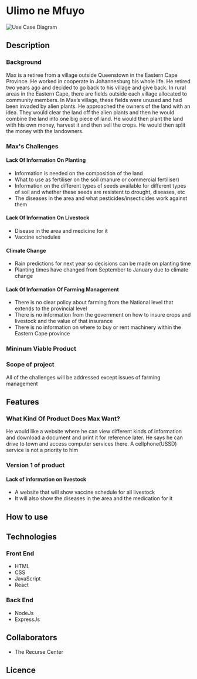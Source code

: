 # Ulimo ne Mfuyo

![Use Case Diagram](./first-presentation/farmers.jpg)

## Description

### Background

Max is a retiree from a village outside Queenstown in the Eastern Cape Province. He worked in cooperate in Johannesburg his whole life. He retired two years ago and decided to go back to his village and give back. In rural areas in the Eastern Cape, there are fields outside each village allocated to community members. In Max’s village, these fields were unused and had been invaded by alien plants. He approached the owners of the land with an idea. They would clear the land off the alien plants and then he would combine the land into one big piece of land. He would then plant the land with his own money, harvest it and then sell the crops. He would then split the money with the landowners.

### Max's Challenges

#### Lack Of Information On Planting
- Information is needed on the composition of the land
- What to use as fertiliser on the soil (manure or commercial fertiliser)
- Information on the different types of seeds available for different types of soil and whether these seeds are resistent to drought, diseases, etc
- The diseases in the area and what pesticides/insecticides work against them

#### Lack Of Information On Livestock
- Disease in the area and medicine for it
- Vaccine schedules

#### Climate Change
- Rain predictions for next year so decisions can be made on planting time
- Planting times have changed from September to January due to climate change

#### Lack Of Information Of Farming Management
- There is no clear policy about farming from the National level that extends to the provincial level
- There is no information from the government on how to insure crops and livestock and the value of that insurance
- There is no information on where to buy or rent machinery within the Eastern Cape province

### Mininum Viable Product

### Scope of project
All of the challenges will be addressed except issues of farming management

## Features

### What Kind Of Product Does Max Want?
He would like a website where he can view different kinds of information and download a document and print it for reference later. He says he can drive to town and access computer services there. A cellphone(USSD) service is not a priority to him

### Version 1 of product

#### Lack of information on livestock

- A website that will show vaccine schedule for all livestock
- It will also show the diseases in the area and the medication for it

## How to use

## Technologies
### Front End
- HTML
- CSS
- JavaScript
- React

### Back End
- NodeJs
- ExpressJs

## Collaborators
- The Recurse Center

## Licence

